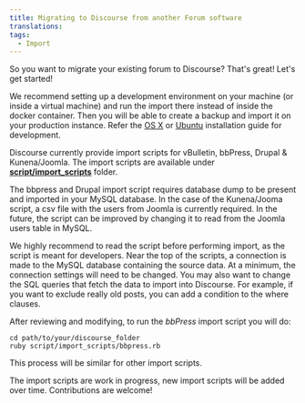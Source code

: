 ```yaml
---
title: Migrating to Discourse from another Forum software
translations:
tags:
  - Import
---
```


So you want to migrate your existing forum to Discourse? That's great! Let's get started!

We recommend setting up a development environment on your machine (or inside a virtual machine) and run the import there instead of inside the docker container. Then you will be able to create a backup and import it on your production instance. Refer the [OS X](https://meta.discourse.org/t/beginners-guide-to-install-discourse-on-mac-os-x-for-development/15772) or [Ubuntu](https://meta.discourse.org/t/beginners-guide-to-install-discourse-on-ubuntu-for-development/14727) installation guide for development.

Discourse currently provide import scripts for vBulletin, bbPress, Drupal & Kunena/Joomla. The import scripts are available under **[script/import_scripts](https://github.com/discourse/discourse/tree/master/script/import_scripts)** folder.

The bbpress and Drupal import script requires database dump to be present and imported in your MySQL database. In the case of the Kunena/Jooma script, a csv file with the users from Joomla is currently required. In the future, the script can be improved by changing it to read from the Joomla users table in MySQL.

We highly recommend to read the script before performing import, as the script is meant for developers. Near the top of the scripts, a connection is made to the MySQL database containing the source data. At a minimum, the connection settings will need to be changed. You may also want to change the SQL queries that fetch the data to import into Discourse. For example, if you want to exclude really old posts, you can add a condition to the where clauses.

After reviewing and modifying, to run the *bbPress* import script you will do:

    cd path/to/your/discourse_folder
    ruby script/import_scripts/bbpress.rb

This process will be similar for other import scripts.

The import scripts are work in progress, new import scripts will be added over time. Contributions are welcome!